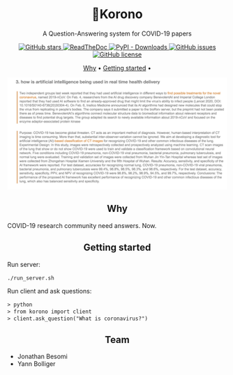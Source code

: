 <h1 align="center">👑Korono</h1>

<p align="center">A Question-Answering system for COVID-19 papers</p>

<p align="center">
  <a href="https://github.com/jbesomi/korono/stargazers">
    <img src="https://img.shields.io/github/stars/jbesomi/korono.svg?colorA=orange&colorB=orange&logo=github"
         alt="GitHub stars">
  </a>
  <a href="https://korono.readthedocs.io/">
      <img src="https://readthedocs.org/projects/korono/badge/?version=latest"
           alt="ReadTheDoc">
    </a>
  <a href="https://pypi.org/search/?q=korono">
      <img alt="PyPI - Downloads" src="https://img.shields.io/pypi/dm/korono">
  </a>
  <a href="https://github.com/jbesomi/korono/issues">
        <img src="https://img.shields.io/github/issues/jbesomi/korono.svg"
             alt="GitHub issues">
  </a>
  <a href="https://github.com/jbesomi/korono/blob/master/LICENSE">
        <img src="https://img.shields.io/github/license/jbesomi/korono.svg"
             alt="GitHub license">
  </a>  
</p>

<p align="center">
   <a href="#why">Why</a> •
   <a href="#getting-started">Getting started</a> •
</p>

<p align="center">
    <img src="github/ai-coronavirus.png" width="700">
</p>


<h2 align="center">Why</h2>

COVID-19 research community need answers. Now.

<h2 align="center">Getting started</h2>

Run server:
```
./run_server.sh
```

Run client and ask questions:
```
> python
> from korono import client
> client.ask_question("What is coronavirus?")
```

<h2 align="center">Team</h2>

- Jonathan Besomi
- Yann Bolliger
